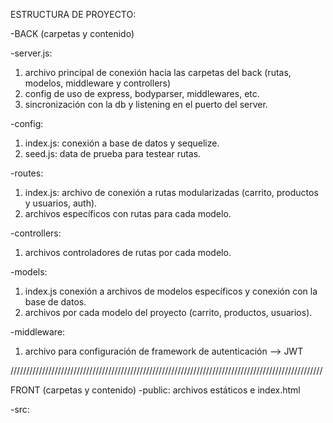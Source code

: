 ESTRUCTURA DE PROYECTO: 

-BACK (carpetas y contenido)

-server.js: 
1) archivo principal de conexión hacia las carpetas del back (rutas, modelos, middleware y controllers)
2) config de uso de express, bodyparser, middlewares, etc. 
3) sincronización con la db y listening en el puerto del server. 

-config:
1) index.js: conexión a base de datos y sequelize.
2) seed.js: data de prueba para testear rutas.

-routes:
1) index.js: archivo de conexión a rutas modularizadas (carrito, productos y usuarios, auth).
2) archivos específicos con rutas para cada modelo.

-controllers:
1) archivos controladores de rutas por cada modelo. 

-models: 
1) index.js conexión a archivos de modelos específicos y conexión con la base de datos.
2) archivos por cada modelo del proyecto (carrito, productos, usuarios).

-middleware: 
1) archivo para configuración de framework de autenticación --> JWT

///////////////////////////////////////////////////////////////////////////////////////////////////

FRONT (carpetas y contenido)
-public: archivos estáticos e index.html 

-src: 


